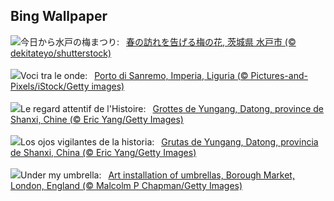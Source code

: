 ## Bing Wallpaper
![](https://www.bing.com/th?id=OHR.KairakuUme2025_JA-JP3144342607_UHD.jpg&w=1000)今日から水戸の梅まつり:&nbsp;&ensp;[春の訪れを告げる梅の花, 茨城県 水戸市 (© dekitateyo/shutterstock)](https://www.bing.com/th?id=OHR.KairakuUme2025_JA-JP3144342607_UHD.jpg)
<br><br/>
![](https://www.bing.com/th?id=OHR.PanoramaSanremoFestival_IT-IT5283578356_UHD.jpg&w=1000)Voci tra le onde:&nbsp;&ensp;[Porto di Sanremo, Imperia, Liguria (© Pictures-and-Pixels/iStock/Getty images)](https://www.bing.com/th?id=OHR.PanoramaSanremoFestival_IT-IT5283578356_UHD.jpg)
<br><br/>
![](https://www.bing.com/th?id=OHR.YungangGrottoes_FR-FR6982379876_UHD.jpg&w=1000)Le regard attentif de l'Histoire:&nbsp;&ensp;[Grottes de Yungang, Datong, province de Shanxi, Chine (© Eric Yang/Getty Images)](https://www.bing.com/th?id=OHR.YungangGrottoes_FR-FR6982379876_UHD.jpg)
<br><br/>
![](https://www.bing.com/th?id=OHR.YungangGrottoes_ES-ES9694315972_UHD.jpg&w=1000)Los ojos vigilantes de la historia:&nbsp;&ensp;[Grutas de Yungang, Datong, provincia de Shanxi, China (© Eric Yang/Getty Images)](https://www.bing.com/th?id=OHR.YungangGrottoes_ES-ES9694315972_UHD.jpg)
<br><br/>
![](https://www.bing.com/th?id=OHR.UmbrellaDay_EN-GB6243466764_UHD.jpg&w=1000)Under my umbrella:&nbsp;&ensp;[Art installation of umbrellas, Borough Market, London, England (© Malcolm P Chapman/Getty Images)](https://www.bing.com/th?id=OHR.UmbrellaDay_EN-GB6243466764_UHD.jpg)
<br><br/>
